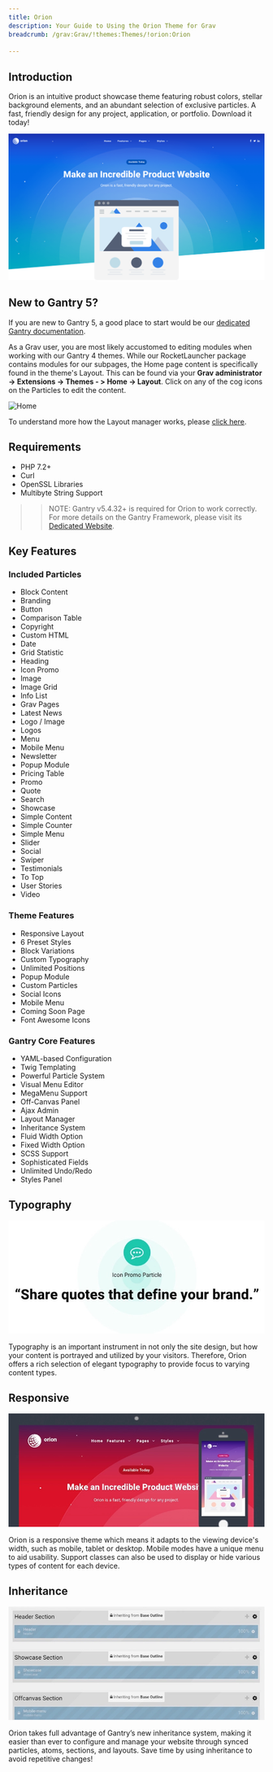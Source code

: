 ```yaml
---
title: Orion
description: Your Guide to Using the Orion Theme for Grav
breadcrumb: /grav:Grav/!themes:Themes/!orion:Orion

---
```


Introduction
-----

Orion is an intuitive product showcase theme featuring robust colors, stellar background elements, and an abundant selection of exclusive particles. A fast, friendly design for any project, application, or portfolio. Download it today!

![](assets/orion.png)

New to Gantry 5?
-----
If you are new to Gantry 5, a good place to start would be our [dedicated Gantry documentation](http://docs.gantry.org).

As a Grav user, you are most likely accustomed to editing modules when working with our Gantry 4 themes. While our RocketLauncher package contains modules for our subpages, the Home page content is specifically found in the theme's Layout. This can be found via your **Grav administrator -> Extensions -> Themes - > Home -> Layout**. Click on any of the cog icons on the Particles to edit the content.

![Home](home.png)

To understand more how the Layout manager works, please [click here](http://docs.gantry.org/gantry5/configure/layout-manager).

Requirements
-----

* PHP 7.2+
* Curl
* OpenSSL Libraries
* Multibyte String Support

>> NOTE: Gantry v5.4.32+ is required for Orion to work correctly. For more details on the Gantry Framework, please visit its [Dedicated Website](http://gantry.org).

Key Features
-----

### Included Particles

* Block Content
* Branding
* Button
* Comparison Table
* Copyright
* Custom HTML
* Date
* Grid Statistic
* Heading
* Icon Promo
* Image
* Image Grid
* Info List
* Grav Pages
* Latest News
* Logo / Image
* Logos
* Menu
* Mobile Menu
* Newsletter
* Popup Module
* Pricing Table
* Promo
* Quote
* Search
* Showcase
* Simple Content
* Simple Counter
* Simple Menu
* Slider
* Social
* Swiper
* Testimonials
* To Top
* User Stories
* Video

### Theme Features

* Responsive Layout
* 6 Preset Styles
* Block Variations
* Custom Typography
* Unlimited Positions
* Popup Module
* Custom Particles
* Social Icons
* Mobile Menu
* Coming Soon Page
* Font Awesome Icons

### Gantry Core Features

* YAML-based Configuration
* Twig Templating
* Powerful Particle System
* Visual Menu Editor
* MegaMenu Support
* Off-Canvas Panel
* Ajax Admin
* Layout Manager
* Inheritance System
* Fluid Width Option
* Fixed Width Option
* SCSS Support
* Sophisticated Fields
* Unlimited Undo/Redo
* Styles Panel

## Typography

![Typography](assets/ft-2.webp)

Typography is an important instrument in not only the site design, but how your content is portrayed and utilized by your visitors. Therefore, Orion offers a rich selection of elegant typography to provide focus to varying content types.

## Responsive

![Responsive](assets/ft-3.webp)

Orion is a responsive theme which means it adapts to the viewing device's width, such as mobile, tablet or desktop. Mobile modes have a unique menu to aid usability. Support classes can also be used to display or hide various types of content for each device.

## Inheritance

![Inheritance](assets/ft-4.webp)

Orion takes full advantage of Gantry’s new inheritance system, making it easier than ever to configure and manage your website through synced particles, atoms, sections, and layouts. Save time by using inheritance to avoid repetitive changes!